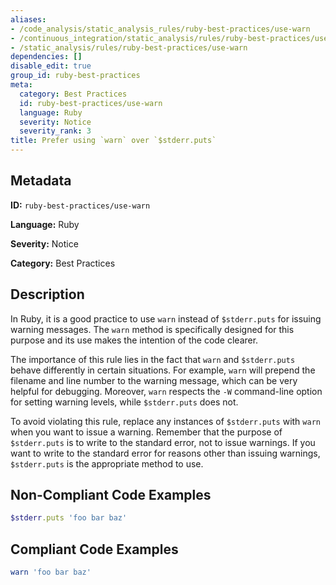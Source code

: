 ```yaml
---
aliases:
- /code_analysis/static_analysis_rules/ruby-best-practices/use-warn
- /continuous_integration/static_analysis/rules/ruby-best-practices/use-warn
- /static_analysis/rules/ruby-best-practices/use-warn
dependencies: []
disable_edit: true
group_id: ruby-best-practices
meta:
  category: Best Practices
  id: ruby-best-practices/use-warn
  language: Ruby
  severity: Notice
  severity_rank: 3
title: Prefer using `warn` over `$stderr.puts`
---
```

<!--  SOURCED FROM https://github.com/DataDog/datadog-static-analyzer-rule-docs -->


## Metadata
**ID:** `ruby-best-practices/use-warn`

**Language:** Ruby

**Severity:** Notice

**Category:** Best Practices

## Description
In Ruby, it is a good practice to use `warn` instead of `$stderr.puts` for issuing warning messages. The `warn` method is specifically designed for this purpose and its use makes the intention of the code clearer.

The importance of this rule lies in the fact that `warn` and `$stderr.puts` behave differently in certain situations. For example, `warn` will prepend the filename and line number to the warning message, which can be very helpful for debugging. Moreover, `warn` respects the `-W` command-line option for setting warning levels, while `$stderr.puts` does not.

To avoid violating this rule, replace any instances of `$stderr.puts` with `warn` when you want to issue a warning. Remember that the purpose of `$stderr.puts` is to write to the standard error, not to issue warnings. If you want to write to the standard error for reasons other than issuing warnings, `$stderr.puts` is the appropriate method to use.

## Non-Compliant Code Examples
```ruby
$stderr.puts 'foo bar baz'
```

## Compliant Code Examples
```ruby
warn 'foo bar baz'
```
